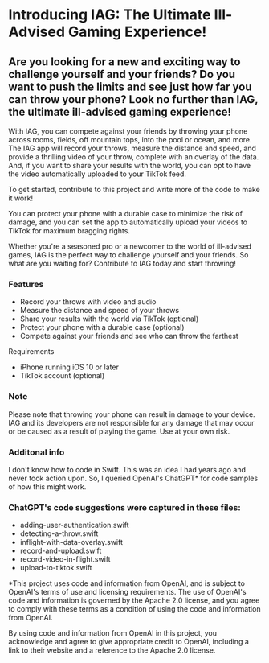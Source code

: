 # Introducing IAG: The Ultimate Ill-Advised Gaming Experience!
## Are you looking for a new and exciting way to challenge yourself and your friends? Do you want to push the limits and see just how far you can throw your phone? Look no further than IAG, the ultimate ill-advised gaming experience!

With IAG, you can compete against your friends by throwing your phone across rooms, fields, off mountain tops, into the pool or ocean, and more. The IAG app will record your throws, measure the distance and speed, and provide a thrilling video of your throw, complete with an overlay of the data. And, if you want to share your results with the world, you can opt to have the video automatically uploaded to your TikTok feed.

To get started, contribute to this project and write more of the code to make it work! 

You can protect your phone with a durable case to minimize the risk of damage, and you can set the app to automatically upload your videos to TikTok for maximum bragging rights.

Whether you're a seasoned pro or a newcomer to the world of ill-advised games, IAG is the perfect way to challenge yourself and your friends. So what are you waiting for? Contribute to IAG today and start throwing!

### Features
- Record your throws with video and audio
- Measure the distance and speed of your throws
- Share your results with the world via TikTok (optional)
- Protect your phone with a durable case (optional)
- Compete against your friends and see who can throw the farthest

Requirements
- iPhone running iOS 10 or later
- TikTok account (optional)

### Note
Please note that throwing your phone can result in damage to your device. IAG and its developers are not responsible for any damage that may occur or be caused as a result of playing the game. Use at your own risk.

### Additonal info

I don't know how to code in Swift.  This was an idea I had years ago and never took action upon.  So, I queried OpenAI's ChatGPT* for code samples of how this might work.  

### ChatGPT's code suggestions were captured in these files:
- adding-user-authentication.swift
- detecting-a-throw.swift
- inflight-with-data-overlay.swift
- record-and-upload.swift
- record-video-in-flight.swift
- upload-to-tiktok.swift 

*This project uses code and information from OpenAI, and is subject to OpenAI's terms of use and licensing requirements. The use of OpenAI's code and information is governed by the Apache 2.0 license, and you agree to comply with these terms as a condition of using the code and information from OpenAI.

By using code and information from OpenAI in this project, you acknowledge and agree to give appropriate credit to OpenAI, including a link to their website and a reference to the Apache 2.0 license.

